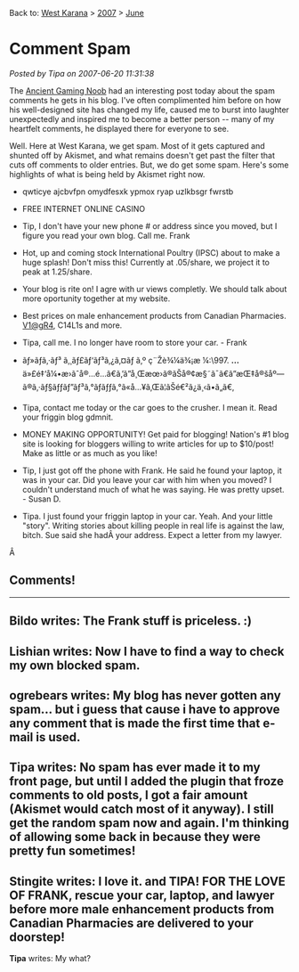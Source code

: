 Back to: [West Karana](/posts/westkarana.md) > [2007](/posts/2007/westkarana.md) > [June](./westkarana.md)
# Comment Spam

*Posted by Tipa on 2007-06-20 11:31:38*

The [Ancient Gaming Noob](http://tagn.wordpress.com/2007/06/19/complimentary-comment-spam/) had an interesting post today about the spam comments he gets in his blog. I've often complimented him before on how his well-designed site has changed my life, caused me to burst into laughter unexpectedly and inspired me to become a better person -- many of my heartfelt comments, he displayed there for everyone to see.

Well. Here at West Karana, we get spam. Most of it gets captured and shunted off by Akismet, and what remains doesn't get past the filter that cuts off comments to older entries. But, we do get some spam. Here's some highlights of what is being held by Akismet right now.

 * qwticye ajcbvfpn omydfesxk ypmox ryap uzlkbsgr fwrstb

 * FREE INTERNET ONLINE CASINO

 * Tip, I don't have your new phone # or address since you moved, but I figure you read your own blog. Call me. Frank

 * Hot, up and coming stock International Poultry (IPSC) about to make a huge splash! Don't miss this! Currently at .05/share, we project it to peak at 1.25/share.

 * Your blog is rite on! I agre with ur views completly. We should talk about more oportunity together at my website.

 * Best prices on male enhancement products from Canadian Pharmacies. [V1@gR4](mailto:V1@gR4), C14L1s and more.

 * Tipa, call me. I no longer have room to store your car. - Frank

 * ãƒ»ãƒã‚·ãƒ³ ã‚¸ãƒ£ãƒ‘ãƒ³ã‚¿ã‚¤ãƒ ã‚º ç¨Žè¾¼ä¾¡æ ¼:\\997. **...** ä»£é‡‘å¼•æ›ãˆå®…é…ã€ã‚’ã”å¸Œæœ›ã®ãŠå®¢æ§˜ã¯ã€ã”æŒ‡å®šåº—ã®ã‚·ãƒ§ãƒƒãƒ”ãƒ³ã‚°ãƒãƒƒã‚°ã«å…¥ã‚Œã¦ãŠé€²ã¿ä¸‹ã•ã„ã€‚

 * Tipa, contact me today or the car goes to the crusher. I mean it. Read your friggin blog gdmnit.

 * MONEY MAKING OPPORTUNITY! Get paid for blogging! Nation's #1 blog site is looking for bloggers willing to write articles for up to $10/post! Make as little or as much as you like!

 * Tip, I just got off the phone with Frank. He said he found your laptop, it was in your car. Did you leave your car with him when you moved? I couldn't understand much of what he was saying. He was pretty upset. - Susan D.

 * Tipa. I just found your friggin laptop in your car. Yeah. And your little "story". Writing stories about killing people in real life is against the law, bitch. Sue said she hadÂ your address. Expect a letter from my lawyer.



Â 
## Comments!
---
**Bildo** writes: The Frank stuff is priceless. :)
---
**Lishian** writes: Now I have to find a way to check my own blocked spam.
---
**ogrebears** writes: My blog has never gotten any spam... but i guess that cause i have to approve any comment that is made the first time that e-mail is used.
---
**Tipa** writes: No spam has ever made it to my front page, but until I added the plugin that froze comments to old posts, I got a fair amount (Akismet would catch most of it anyway). I still get the random spam now and again. I'm thinking of allowing some back in because they were pretty fun sometimes!
---
**Stingite** writes: I love it. and TIPA! FOR THE LOVE OF FRANK, rescue your car, laptop, and lawyer before more male enhancement products from Canadian Pharmacies are delivered to your doorstep!
---
**Tipa** writes: My what?
